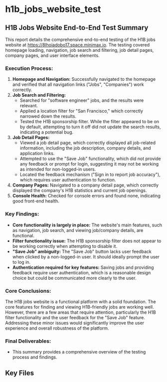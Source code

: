 # h1b_jobs_website_test

## H1B Jobs Website End-to-End Test Summary

This report details the comprehensive end-to-end testing of the H1B jobs website at https://8lhoiadobo17.space.minimax.io. The testing covered homepage loading, navigation, job search and filtering, job detail pages, company pages, and user interface elements.

### Execution Process:

1.  **Homepage and Navigation:** Successfully navigated to the homepage and verified that all navigation links ("Jobs", "Companies") work correctly.
2.  **Job Search and Filtering:**
    *   Searched for "software engineer" jobs, and the results were relevant.
    *   Applied a location filter for "San Francisco," which correctly narrowed down the results.
    *   Tested the H1B sponsorship filter. While the filter appeared to be on by default, attempting to turn it off did not update the search results, indicating a potential bug.
3.  **Job Detail Pages:**
    *   Viewed a job detail page, which correctly displayed all job-related information, including the job description, company details, and application links.
    *   Attempted to use the "Save Job" functionality, which did not provide any feedback or prompt for login, suggesting it may not be working as intended for non-logged-in users.
    *   Located the feedback mechanism ("Sign in to report job accuracy"), which requires user authentication to function.
4.  **Company Pages:** Navigated to a company detail page, which correctly displayed the company's H1B statistics and current job openings.
5.  **Console Health:** Checked for console errors and found none, indicating good front-end health.

### Key Findings:

*   **Core functionality is largely in place:** The website's main features, such as navigation, job search, and viewing job/company details, are functional.
*   **Filter functionality issue:** The H1B sponsorship filter does not appear to be working correctly when attempting to disable it.
*   **"Save Job" ambiguity:** The "Save Job" button lacks user feedback when clicked by a non-logged-in user. It should ideally prompt the user to log in.
*   **Authentication required for key features:** Saving jobs and providing feedback require user authentication, which is a reasonable design choice but could be communicated more clearly to the user.

### Core Conclusions:

The H1B jobs website is a functional platform with a solid foundation. The core features for finding and viewing H1B-friendly jobs are working well. However, there are a few areas that require attention, particularly the H1B filter functionality and the user feedback for the "Save Job" feature. Addressing these minor issues would significantly improve the user experience and overall robustness of the platform.

### Final Deliverables:

*   This summary provides a comprehensive overview of the testing process and findings.

## Key Files

